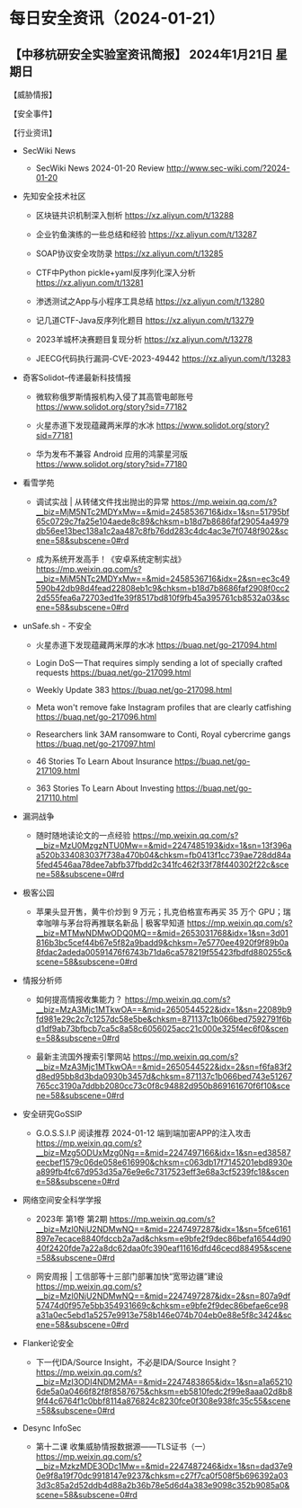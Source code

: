 # 每日安全资讯（2024-01-21）

【中移杭研安全实验室资讯简报】
2024年1月21日 星期日
---------------------------
【威胁情报】

【安全事件】

【行业资讯】

- SecWiki News
  - SecWiki News 2024-01-20 Review
http://www.sec-wiki.com/?2024-01-20

- 先知安全技术社区
  - 区块链共识机制深入刨析
https://xz.aliyun.com/t/13288

  - 企业钓鱼演练的一些总结和经验
https://xz.aliyun.com/t/13287

  - SOAP协议安全攻防录
https://xz.aliyun.com/t/13285

  - CTF中Python pickle+yaml反序列化深入分析
https://xz.aliyun.com/t/13281

  - 渗透测试之App与小程序工具总结
https://xz.aliyun.com/t/13280

  - 记几道CTF-Java反序列化题目
https://xz.aliyun.com/t/13279

  - 2023羊城杯决赛题目复现分析
https://xz.aliyun.com/t/13278

  - JEECG代码执行漏洞-CVE-2023-49442
https://xz.aliyun.com/t/13283

- 奇客Solidot–传递最新科技情报
  - 微软称俄罗斯情报机构入侵了其高管电邮账号
https://www.solidot.org/story?sid=77182

  - 火星赤道下发现蕴藏两米厚的水冰
https://www.solidot.org/story?sid=77181

  - 华为发布不兼容 Android 应用的鸿蒙星河版
https://www.solidot.org/story?sid=77180

- 看雪学苑
  - 调试实战 | 从转储文件找出抛出的异常
https://mp.weixin.qq.com/s?__biz=MjM5NTc2MDYxMw==&mid=2458536716&idx=1&sn=51795bf65c0729c7fa25e104aede8c89&chksm=b18d7b8686faf29054a4979db56ee13bec138a1c2aa487c8fb76dd283c4dc4ac3e7f0748f902&scene=58&subscene=0#rd

  - 成为系统开发高手！《安卓系统定制实战》
https://mp.weixin.qq.com/s?__biz=MjM5NTc2MDYxMw==&mid=2458536716&idx=2&sn=ec3c49590b42db98d4fead22808eb1c9&chksm=b18d7b8686faf2908f0cc22d555fea6a72703ed1fe39f8517bd810f9fb45a395761cb8532a03&scene=58&subscene=0#rd

- unSafe.sh - 不安全
  - 火星赤道下发现蕴藏两米厚的水冰
https://buaq.net/go-217094.html

  - Login DoS — That requires simply sending a lot of specially crafted requests
https://buaq.net/go-217099.html

  - Weekly Update 383
https://buaq.net/go-217098.html

  - Meta won't remove fake Instagram profiles that are clearly catfishing
https://buaq.net/go-217096.html

  - Researchers link 3AM ransomware to Conti, Royal cybercrime gangs
https://buaq.net/go-217097.html

  - 46 Stories To Learn About Insurance
https://buaq.net/go-217109.html

  - 363 Stories To Learn About Investing
https://buaq.net/go-217110.html

- 漏洞战争
  - 随时随地读论文的一点经验
https://mp.weixin.qq.com/s?__biz=MzU0MzgzNTU0Mw==&mid=2247485193&idx=1&sn=13f396aa520b334083037f738a470b04&chksm=fb0413f1cc739ae728dd84a5fed4546aa78dee7abfb37fbdd2c341fc462f33f78f440302f22c&scene=58&subscene=0#rd

- 极客公园
  - 苹果头显开售，黄牛价炒到 9 万元；扎克伯格宣布再买 35 万个 GPU；瑞幸咖啡与茅台将再推联名新品 | 极客早知道
https://mp.weixin.qq.com/s?__biz=MTMwNDMwODQ0MQ==&mid=2653031768&idx=1&sn=3d01816b3bc5cef44b67e5f82a9badd9&chksm=7e5770ee4920f9f89b0a8fdac2adeda00591476f6743b71da6ca578219f55423fbdfd880255c&scene=58&subscene=0#rd

- 情报分析师
  - 如何提高情报收集能力？
https://mp.weixin.qq.com/s?__biz=MzA3Mjc1MTkwOA==&mid=2650544522&idx=1&sn=22089b9fd981e29c2c7c1257dc58e5be&chksm=871137c1b066bed7592791f6bd1df9ab73bfbcb7ca5c8a58c6056025acc21c000e325f4ec6f0&scene=58&subscene=0#rd

  - 最新主流国外搜索引擎网站
https://mp.weixin.qq.com/s?__biz=MzA3Mjc1MTkwOA==&mid=2650544522&idx=2&sn=f6fa83f2d8ed95bb8d3bda0930b3457d&chksm=871137c1b066bed743e51267765cc3190a7ddbb2080cc73c0f8c94882d950b869161670f6f10&scene=58&subscene=0#rd

- 安全研究GoSSIP
  - G.O.S.S.I.P 阅读推荐 2024-01-12 端到端加密APP的注入攻击
https://mp.weixin.qq.com/s?__biz=Mzg5ODUxMzg0Ng==&mid=2247497166&idx=1&sn=ed38587eecbef1579c06de058e616990&chksm=c063db17f7145201ebd8930ea899fb4fc67d953d35a76e9e6c7317523eff3e68a3cf5239fc18&scene=58&subscene=0#rd

- 网络空间安全科学学报
  - 2023年 第1卷 第2期
https://mp.weixin.qq.com/s?__biz=MzI0NjU2NDMwNQ==&mid=2247497287&idx=1&sn=5fce6161897e7ecace8840fdccb2a7ad&chksm=e9bfe2f9dec86befa16544d9040f2420fde7a22a8dc62daa0fc390eaf11616dfd46cecd88495&scene=58&subscene=0#rd

  - 网安周报 | 工信部等十三部门部署加快“宽带边疆”建设
https://mp.weixin.qq.com/s?__biz=MzI0NjU2NDMwNQ==&mid=2247497287&idx=2&sn=807a9df57474d0f957e5bb354931669c&chksm=e9bfe2f9dec86befae6ce98a31a0ec5ebd1a5257e9913e758b146e074b704eb0e88e5f8c3424&scene=58&subscene=0#rd

- Flanker论安全
  - 下一代IDA/Source Insight，不必是IDA/Source Insight？
https://mp.weixin.qq.com/s?__biz=MzI3ODI4NDM2MA==&mid=2247483865&idx=1&sn=a1a652106de5a0a0466f82f8f8587675&chksm=eb5810fedc2f99e8aaa02d8b89f44c6764f1c0bbf8114a876824c8230fce0f308e938fc35c55&scene=58&subscene=0#rd

- Desync InfoSec
  - 第十二课 收集威胁情报数据源——TLS证书（一）
https://mp.weixin.qq.com/s?__biz=MzkzMDE3ODc1Mw==&mid=2247487246&idx=1&sn=dad37e90e9f8a19f70dc9918147e9237&chksm=c27f7ca0f508f5b696392a033d3c85a2d52ddb4d88a2b36b78e5d6d4a383e9098c352b9085a0&scene=58&subscene=0#rd

